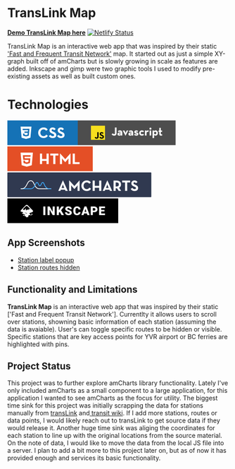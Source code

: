 
# TransLink Map

[**Demo TransLink Map here**](https://agitated-galileo-f1090b.netlify.app/)  [![Netlify Status](https://api.netlify.com/api/v1/badges/66b47330-ba63-4a63-9cf1-00eb800d57fd/deploy-status)](https://agitated-galileo-f1090b.netlify.app/)

TransLink Map is an interactive web app that was inspired by their static ['Fast and Frequent Transit Network'](http://infomaps.translink.ca/System_Maps/171/Fast_and_Frequent_Transit_Map.pdf) map. It started out as just a simple XY-graph built off of amCharts but is slowly growing in scale as features are added. Inkscape and gimp were two graphic tools I used to modify pre-existing assets as well as built custom ones.

# Technologies
![css](Images/css_badgev1.svg)![js](Images/js_badgev1.svg)![html](Images/html_badgev1.svg)![amcharts](Images/amcharts_badgev2.svg)![inkscape](Images/inkscape_badgev1.svg)

  

## App Screenshots
- [Station label popup](https://github.com/jswelsh/translinkGraph/blob/master/public/transitScreenShot.png)
- [Station routes hidden](https://github.com/jswelsh/translinkGraph/blob/master/public/transitScreenShot2.png)

## Functionality and Limitations

**TransLink Map** is an interactive web app that was inspired by their static ['Fast and Frequent Transit Network']. Currentlty it allows users to scroll over stations, showning basic information of each station (assuming the data is avaiable). User's can toggle specific routes to be hidden or visible. Specific stations that are key access points for YVR airport or BC ferries are highlighted with pins.

## Project Status
This project was to further explore amCharts library functionality. Lately I've only included amCharts as a small component to a large application, for this application I wanted to see amCharts as the focus for utility. The biggest time sink for this project was initially scrapping the data for stations manually from [transLink](https://new.translink.ca/) and[ transit wiki](https://cptdb.ca/wiki/index.php/TransLink). If I add more stations, routes or data points, I would likely reach out to transLink to get source data if they would release it. Another huge time sink was aliging the coordinates for each station to line up with the original locations from the source material. On the note of data, I would like to move the data from the local JS file into a server.  I plan to add a bit more to this project later on, but as of now it has provided enough and services its basic functionality.
